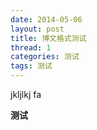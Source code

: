 ```yaml
---
date: 2014-05-06
layout: post
title: 博文格式测试
thread: 1
categories: 测试
tags: 测试
---
```

jkljlkj
fa

**测试**
